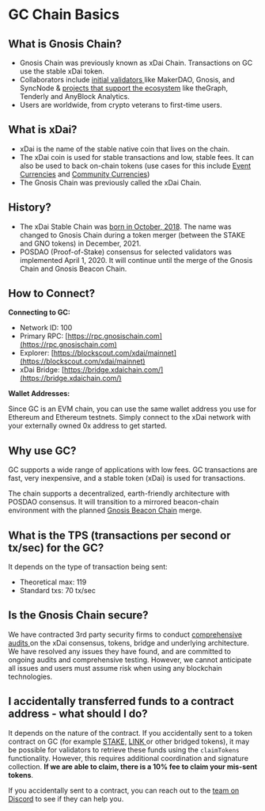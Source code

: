 # GC Chain Basics

## What is Gnosis Chain?

* Gnosis Chain was previously known as xDai Chain. Transactions on GC use the stable xDai token.
* Collaborators include [initial validators ](broken-reference)like MakerDAO, Gnosis, and SyncNode & [projects that support the ecosystem](../../for-developers/developer-resources/#dapp-management-and-developer-tools) like theGraph, Tenderly and AnyBlock Analytics.&#x20;
* Users are worldwide, from crypto veterans to first-time users.

## What is xDai?

* xDai is the name of the stable native coin that lives on the chain.&#x20;
* The xDai coin is used for stable transactions and low, stable fees. It can also be used to back on-chain tokens (use cases for this include [Event Currencies](../use-cases/cryptocurrency-for-events-and-conferences/) and [Community Currencies](../use-cases/community-currencies.md))
* The Gnosis Chain was previously called the xDai Chain.

## History?

* The xDai Stable Chain was [born in October, 2018](https://forum.poa.network/t/xdai-the-birth-of-the-stable-chain/2812). The name was changed to Gnosis Chain during a token merger (between the STAKE and GNO tokens) in December, 2021.
* POSDAO (Proof-of-Stake) consensus for selected validators was implemented April 1, 2020. It will continue until the merge of the Gnosis Chain and Gnosis Beacon Chain.

## How to Connect?

**Connecting to GC:**

* Network ID: 100&#x20;
* Primary RPC: [https://rpc.gnosischain.com](https://rpc.gnosischain.com)
* Explorer: [https://blockscout.com/xdai/mainnet](https://blockscout.com/xdai/mainnet)
* xDai Bridge: [https://bridge.xdaichain.com/](https://bridge.xdaichain.com/)

**Wallet Addresses:**

Since GC is an EVM chain, you can use the same wallet address you use for Ethereum and Ethereum testnets. Simply connect to the xDai network with your externally owned 0x address to get started.

## Why use GC?

GC supports a wide range of applications with low fees. GC transactions are fast, very inexpensive, and a stable token (xDai) is used for transactions.

The chain supports a decentralized, earth-friendly architecture with POSDAO consensus. It will transition to a mirrored beacon-chain environment with the planned [Gnosis Beacon Chain](https://www.gnosischain.com/) merge.&#x20;

## What is the TPS (transactions per second or tx/sec) for the GC?

It depends on the type of transaction being sent:

* Theoretical max: 119
* Standard txs: 70 tx/sec&#x20;

## Is the Gnosis Chain secure?

We have contracted 3rd party security firms to conduct [comprehensive audits ](../../for-developers/security-audits.md)on the xDai consensus, tokens, bridge and underlying architecture. We have resolved any issues they have found, and are committed to ongoing audits and comprehensive testing. However, we cannot anticipate all issues and users must assume risk when using any blockchain technologies.

## I accidentally transferred funds to a contract address - what should I do?

It depends on the nature of the contract. If you accidentally sent to a token contract on GC (for example [STAKE,](https://blockscout.com/xdai/mainnet/tokens/0xb7D311E2Eb55F2f68a9440da38e7989210b9A05e/token-transfers) [LINK ](https://blockscout.com/xdai/mainnet/tokens/0xE2e73A1c69ecF83F464EFCE6A5be353a37cA09b2/token-transfers)or other bridged tokens), it may be possible for validators to retrieve these funds using the `claimTokens` functionality. However, this requires additional coordination and signature collection. **If we are able to claim, there is a 10% fee to claim your mis-sent tokens**.

If you accidentally sent to a contract, you can reach out to the [team on Discord](https://discord.gg/mPJ9zkq) to see if they can help you.
